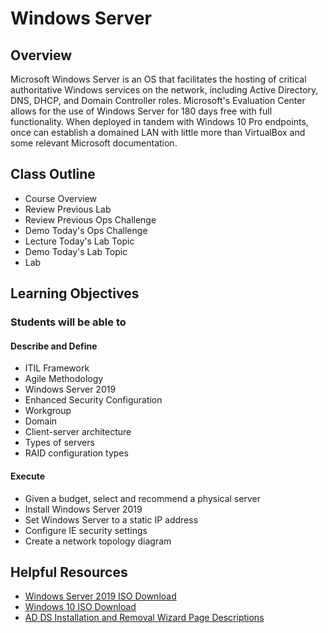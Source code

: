 # Windows Server

## Overview

Microsoft Windows Server is an OS that facilitates the hosting of critical authoritative Windows services on the network, including Active Directory, DNS, DHCP, and Domain Controller roles. Microsoft's Evaluation Center allows for the use of Windows Server for 180 days free with full functionality. When deployed in tandem with Windows 10 Pro endpoints, once can establish a domained LAN with little more than VirtualBox and some relevant Microsoft documentation.

## Class Outline

- Course Overview
- Review Previous Lab
- Review Previous Ops Challenge
- Demo Today's Ops Challenge
- Lecture Today's Lab Topic
- Demo Today's Lab Topic
- Lab

## Learning Objectives

### Students will be able to

#### Describe and Define

- ITIL Framework
- Agile Methodology
- Windows Server 2019
- Enhanced Security Configuration
- Workgroup
- Domain
- Client-server architecture
- Types of servers
- RAID configuration types

#### Execute

- Given a budget, select and recommend a physical server
- Install Windows Server 2019
- Set Windows Server to a static IP address
- Configure IE security settings
- Create a network topology diagram

## Helpful Resources

- [Windows Server 2019 ISO Download](https://www.microsoft.com/en-US/evalcenter/evaluate-windows-server-2019?filetype=ISO)
- [Windows 10 ISO Download](https://www.icloud.com/iclouddrive/01azgWsJOfzZaBbAj-G3sLWTg#Windows10)
- [AD DS Installation and Removal Wizard Page Descriptions](https://docs.microsoft.com/en-us/windows-server/identity/ad-ds/deploy/ad-ds-installation-and-removal-wizard-page-descriptions)
